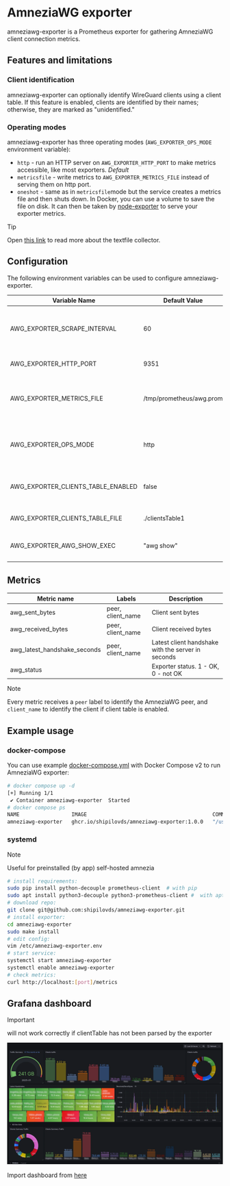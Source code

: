 # AmneziaWG exporter

amneziawg-exporter is a Prometheus exporter for gathering AmneziaWG client connection metrics.

## Features and limitations

### Client identification

amneziawg-exporter can optionally identify WireGuard clients using a client table. If this feature is enabled, clients are identified by their names; otherwise, they are marked as "unidentified."

### Operating modes

amneziawg-exporter has three operating modes (`AWG_EXPORTER_OPS_MODE` environment variable):

- `http` - run an HTTP server on `AWG_EXPORTER_HTTP_PORT` to make metrics accessible, like most exporters. *Default*
- `metricsfile` - write metrics to `AWG_EXPORTER_METRICS_FILE` instead of serving them on http port.
- `oneshot` - same as in `metricsfile`mode but the service creates a metrics file and then shuts down.
  In Docker, you can use a volume to save the file on disk. It can then be taken by [node-exporter](https://github.com/prometheus/node_exporter) to serve your exporter metrics.

> [!TIP]
> Open [this link](https://github.com/prometheus/node_exporter#textfile-collector) to read more about the textfile collector.

## Configuration

The following environment variables can be used to configure amneziawg-exporter.

| Variable Name                        | Default Value               | Description                                                             |
|--------------------------------------|-----------------------------|-------------------------------------------------------------------------|
| AWG_EXPORTER_SCRAPE_INTERVAL         | 60                          | Interval for scraping WireGuard metrics (for the `http` mode).          |
| AWG_EXPORTER_HTTP_PORT               | 9351                        | Port for HTTP service.                                                  |
| AWG_EXPORTER_METRICS_FILE            | /tmp/prometheus/awg.prom    | Path to the metrics file for Node exporter textfile collector.          |
| AWG_EXPORTER_OPS_MODE                | http                        | Operation mode for the exporter (`http`, `metricsfile` or `oneshot`).   |
| AWG_EXPORTER_CLIENTS_TABLE_ENABLED   | false                       | Whether to enable client identification using a client table.           |
| AWG_EXPORTER_CLIENTS_TABLE_FILE      | ./clientsTable1             | Path to the client table file.                                          |
| AWG_EXPORTER_AWG_SHOW_EXEC           | "awg show"                  | Command to run the `awg show` command.                                  |

## Metrics

| Metric name                          | Labels               | Description                                                                 |
|--------------------------------------|----------------------|-----------------------------------------------------------------------------|
| awg_sent_bytes                       | peer, client_name    | Client sent bytes                                                           |
| awg_received_bytes                   | peer, client_name    | Client received bytes                                                       |
| awg_latest_handshake_seconds         | peer, client_name    | Latest client handshake with the server in seconds                          |
| awg_status                           |                      | Exporter status. 1 - OK, 0 - not OK                                         |

> [!NOTE]
> Every metric receives a `peer` label to identify the AmneziaWG peer, and `client_name` to identify the client if client table is enabled.

## Example usage


### docker-compose

You can use example [docker-compose.yml](docker-compose.yml) with Docker Compose v2 to run AmneziaWG exporter:

```sh
# docker compose up -d
[+] Running 1/1
 ✔ Container amneziawg-exporter  Started                                                                                                                  0.2s 
# docker compose ps
NAME                 IMAGE                                         COMMAND                         SERVICE              CREATED          STATUS          PORTS
amneziawg-exporter   ghcr.io/shipilovds/amneziawg-exporter:1.0.0   "/usr/bin/amneziawg-exporter"   amneziawg-exporter   23 seconds ago   Up 23 seconds
```

### systemd

> [!NOTE]
> Useful for preinstalled (by app) self-hosted amnezia

```sh
# install requirements:
sudo pip install python-decouple prometheus-client  # with pip
sudo apt install python3-decouple python3-prometheus-client #  with apt
# download repo:
git clone git@github.com:shipilovds/amneziawg-exporter.git
# install exporter:
cd amneziawg-exporter
sudo make install
# edit config:
vim /etc/amneziawg-exporter.env
# start service:
systemctl start amneziawg-exporter
systemctl enable amneziawg-exporter
# check metrics:
curl http://localhost:[port]/metrics
```

## Grafana dashboard

> [!IMPORTANT]
> will not work correctly if clientTable has not been parsed by the exporter

![Screenshot](dashboard/amneziawg-exporter-grafana-dashboard.webp)

Import dashboard from [here](dashboard/AmneziaWG-dashboard.json)
